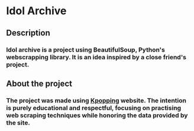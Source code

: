 # Idol Archive

## Description

### Idol archive is a project using BeautifulSoup, Python's webscrapping library. It is an idea inspired by a close friend's project.

## About the project

### The project was made using [Kpopping](https://kpopping.com/) website. The intention is purely educational and respectful, focusing on practising web scraping techniques while honoring the data provided by the site.
